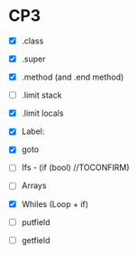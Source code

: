 # CP3

- [x] .class
- [x] .super
- [x] .method (and .end method)
- [ ] .limit stack
- [x] .limit locals
  
- [x] Label:
- [x] goto
- [ ] Ifs - (if (bool) //TOCONFIRM)
- [ ] Arrays
- [x] Whiles (Loop + if)
- [ ] putfield
- [ ] getfield